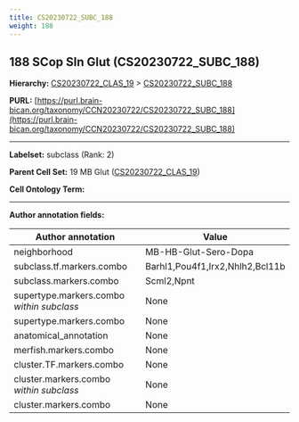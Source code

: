 ```yaml
---
title: CS20230722_SUBC_188
weight: 188
---
```

## 188 SCop Sln Glut (CS20230722_SUBC_188)
<b>Hierarchy: </b>
[CS20230722_CLAS_19](../CS20230722_CLAS_19) >
[CS20230722_SUBC_188](../CS20230722_SUBC_188)

**PURL:** [https://purl.brain-bican.org/taxonomy/CCN20230722/CS20230722_SUBC_188](https://purl.brain-bican.org/taxonomy/CCN20230722/CS20230722_SUBC_188)

---


**Labelset:** subclass (Rank: 2)

**Parent Cell Set:** 19 MB Glut ([CS20230722_CLAS_19](../CS20230722_CLAS_19))



**Cell Ontology Term:** 

[MARKER GENES.]: #


---

[TRANSFERRED ANNOTATIONS.]: #


[AUTHOR ANNOTATION FIELDS.]: #


**Author annotation fields:**

| Author annotation | Value |
|-------------------|-------|
|neighborhood|MB-HB-Glut-Sero-Dopa|
|subclass.tf.markers.combo|Barhl1,Pou4f1,Irx2,Nhlh2,Bcl11b|
|subclass.markers.combo|Scml2,Npnt|
|supertype.markers.combo _within subclass_|None|
|supertype.markers.combo|None|
|anatomical_annotation|None|
|merfish.markers.combo|None|
|cluster.TF.markers.combo|None|
|cluster.markers.combo _within subclass_|None|
|cluster.markers.combo|None|
